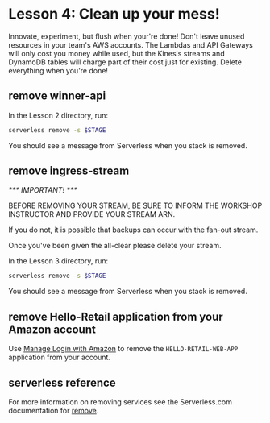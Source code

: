 # Lesson 4: Clean up your mess!

Innovate, experiment, but flush when your're done! Don't leave unused resources in your team's AWS accounts.  The Lambdas and API Gateways will only cost you money while used, but the Kinesis streams and DynamoDB tables will charge part of their cost just for existing.  Delete everything when you're done!

## remove winner-api

In the Lesson 2 directory, run:

```sh
serverless remove -s $STAGE
```

You should see a message from Serverless when you stack is removed.

## remove ingress-stream

_*** IMPORTANT! ***_

BEFORE REMOVING YOUR STREAM, BE SURE TO INFORM THE WORKSHOP INSTRUCTOR AND PROVIDE YOUR STREAM ARN.

If you do not, it is possible that backups can occur with the fan-out stream.

Once you've been given the all-clear please delete your stream.

In the Lesson 3 directory, run:

```sh
serverless remove -s $STAGE
```

You should see a message from Serverless when you stack is removed.

## remove Hello-Retail application from your Amazon account

Use [Manage Login with Amazon](https://www.amazon.com/ap/adam) to remove the `HELLO-RETAIL-WEB-APP` application from your account.

## serverless reference

For more information on removing services see the Serverless.com documentation for [remove](https://serverless.com/framework/docs/providers/aws/cli-reference/remove/#aws---remove).
